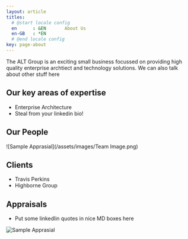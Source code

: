 ```yaml
---
layout: article
titles:
  # @start locale config
  en      : &EN       About Us
  en-GB   : *EN
  # @end locale config
key: page-about
---
```


The ALT Group is an exciting small business focussed on providing high quality enterprise archtiect and technology solutions. We can also talk about other stuff here 

## Our key areas of expertise

- Enterprise Architecture
- Steal from your linkedin bio!


## Our People
![Sample Apprasial](/assets/images/Team Image.png)


## Clients
- Travis Perkins
- Highborne Group

## Appraisals
- Put some linkedlin quotes in nice MD boxes here

![Sample Apprasial](/assets/images/sample_apprasial.png)
